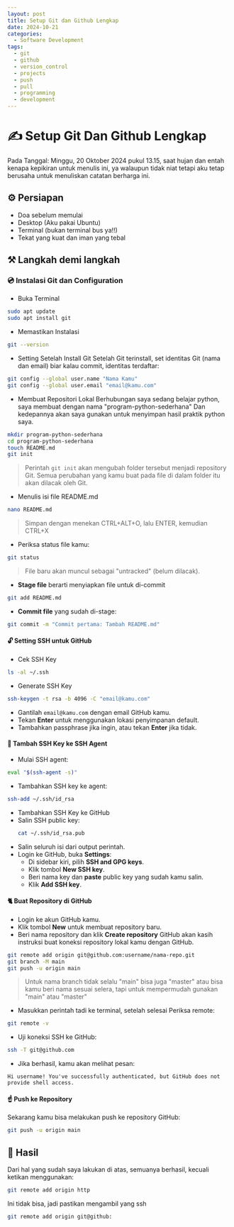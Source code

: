 ```yaml
---
layout: post
title: Setup Git dan Github Lengkap
date: 2024-10-21
categories:
  - Software Development
tags:
  - git
  - github
  - version_control
  - projects
  - push
  - pull
  - programming
  - development
---
```

# ✍️ Setup Git Dan Github Lengkap 
Pada Tanggal: Minggu, 20 Oktober 2024 pukul 13.15, saat hujan dan entah kenapa kepikiran untuk menulis ini, ya walaupun tidak niat tetapi aku tetap berusaha untuk menuliskan catatan berharga ini. 

## ⚙️ Persiapan
- Doa sebelum memulai
- Desktop (Aku pakai Ubuntu)
- Terminal (bukan terminal bus ya!!)
- Tekat yang kuat dan iman yang tebal

## ⚒️ Langkah demi langkah

### 💿 Instalasi Git dan Configuration 

- Buka Terminal
```bash
sudo apt update
sudo apt install git
```
- Memastikan Instalasi
```bash
git --version
```
- Setting Setelah Install Git
	Setelah Git terinstall, set identitas Git (nama dan email) biar kalau commit, identitas terdaftar:
```bash
git config --global user.name "Nama Kamu"
git config --global user.email "email@kamu.com"
```
- Membuat Repositori Lokal
	Berhubungan saya sedang belajar python, saya membuat dengan nama "program-python-sederhana" Dan kedepannya akan saya gunakan untuk menyimpan hasil praktik python saya.
```bash
mkdir program-python-sederhana
cd program-python-sederhana
touch README.md
git init
```
> Perintah `git init` akan mengubah folder tersebut menjadi repository Git. Semua perubahan yang kamu buat pada file di dalam folder itu akan dilacak oleh Git.
- Menulis isi file README.md
```bash
nano README.md
```
> Simpan dengan menekan CTRL+ALT+O, lalu ENTER, kemudian CTRL+X
- Periksa status file kamu:
```bash
git status
```
>   File baru akan muncul sebagai "untracked" (belum dilacak).
- **Stage file** berarti menyiapkan file untuk di-commit
```bash
git add README.md
```
- **Commit file** yang sudah di-stage:
```bash
git commit -m "Commit pertama: Tambah README.md"
```

#### 🔓 Setting SSH untuk GitHub

- Cek SSH Key
```bash
ls -al ~/.ssh
```
- Generate SSH Key
```bash
ssh-keygen -t rsa -b 4096 -C "email@kamu.com"
```
  - Gantilah `email@kamu.com` dengan email GitHub kamu.
  - Tekan **Enter** untuk menggunakan lokasi penyimpanan default.
  - Tambahkan passphrase jika ingin, atau tekan **Enter** jika tidak.

#### 🔑 **Tambah SSH Key ke SSH Agent**

- Mulai SSH agent:
```bash
eval "$(ssh-agent -s)"
```
- Tambahkan SSH key ke agent:
```bash
ssh-add ~/.ssh/id_rsa
```
- Tambahkan SSH Key ke GitHub
- Salin SSH public key:
   ```bash
   cat ~/.ssh/id_rsa.pub
   ```
- Salin seluruh isi dari output perintah.
- Login ke GitHub, buka **Settings**:
	- Di sidebar kiri, pilih **SSH and GPG keys**.
	- Klik tombol **New SSH key**.
	- Beri nama key dan **paste** public key yang sudah kamu salin.
	- Klik **Add SSH key**.

#### 🐈 Buat Repository di GitHub

- Login ke akun GitHub kamu.
- Klik tombol **New** untuk membuat repository baru.
- Beri nama repository dan klik **Create repository**
	GitHub akan kasih instruksi buat koneksi repository lokal kamu dengan GitHub.
```bash
git remote add origin git@github.com:username/nama-repo.git
git branch -M main
git push -u origin main
```
> Untuk nama branch tidak selalu "main" bisa juga "master" atau bisa kamu beri nama sesuai selera, tapi untuk mempermudah gunakan "main" atau "master" 
- Masukkan perintah tadi ke terminal, setelah selesai Periksa remote:
```bash
git remote -v
```
- Uji koneksi SSH ke GitHub:
```bash
ssh -T git@github.com
```
- Jika berhasil, kamu akan melihat pesan:
```
Hi username! You've successfully authenticated, but GitHub does not provide shell access.
```

#### ☝️ **Push ke Repository**

Sekarang kamu bisa melakukan push ke repository GitHub:
```bash
git push -u origin main
```
## 📃 Hasil 
Dari hal yang sudah saya lakukan di atas, semuanya berhasil, kecuali ketikan menggunakan:
```bash
git remote add origin http
```
Ini tidak bisa, jadi pastikan mengambil yang ssh
```bash
git remote add origin git@github:
```